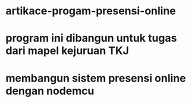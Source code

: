 # artikace-progam-presensi-online
# program ini dibangun untuk tugas dari mapel kejuruan TKJ
# membangun sistem presensi online dengan nodemcu

